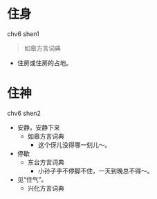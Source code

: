 # 住身
chv6 shen1
> 如皋方言词典
- 住房或住房的占地。







# 住神
chv6 shen2
+ 安静，安静下来
  * 如皋方言词典
    - 这个伢儿没得哪一刻儿～。
+ 停歇
  * 东台方言词典
    - 小孙子手不停脚不住，一天到晚总不得～。
+ 见“住气”。
  * 兴化方言词典
